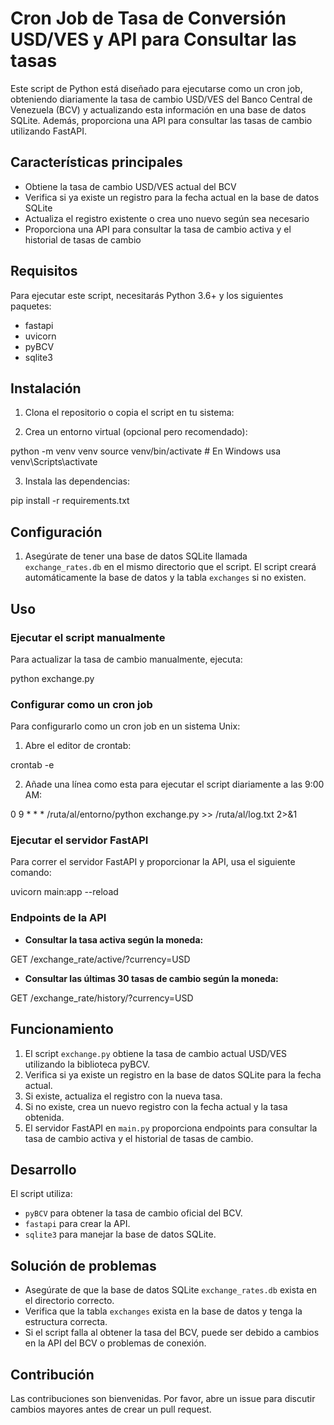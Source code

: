 # Cron Job de Tasa de Conversión USD/VES y API para Consultar las tasas

Este script de Python está diseñado para ejecutarse como un cron job, obteniendo diariamente la tasa de cambio USD/VES del Banco Central de Venezuela (BCV) y actualizando esta información en una base de datos SQLite. Además, proporciona una API para consultar las tasas de cambio utilizando FastAPI.

## Características principales

- Obtiene la tasa de cambio USD/VES actual del BCV
- Verifica si ya existe un registro para la fecha actual en la base de datos SQLite
- Actualiza el registro existente o crea uno nuevo según sea necesario
- Proporciona una API para consultar la tasa de cambio activa y el historial de tasas de cambio

## Requisitos

Para ejecutar este script, necesitarás Python 3.6+ y los siguientes paquetes:

- fastapi
- uvicorn
- pyBCV
- sqlite3

## Instalación

1. Clona el repositorio o copia el script en tu sistema:

2. Crea un entorno virtual (opcional pero recomendado):

python -m venv venv source venv/bin/activate # En Windows usa venv\Scripts\activate

3. Instala las dependencias:

pip install -r requirements.txt

## Configuración

1. Asegúrate de tener una base de datos SQLite llamada `exchange_rates.db` en el mismo directorio que el script. El script creará automáticamente la base de datos y la tabla `exchanges` si no existen.

## Uso

### Ejecutar el script manualmente

Para actualizar la tasa de cambio manualmente, ejecuta:

python exchange.py

### Configurar como un cron job

Para configurarlo como un cron job en un sistema Unix:

1. Abre el editor de crontab:

 crontab -e

2. Añade una línea como esta para ejecutar el script diariamente a las 9:00 AM:

0 9 * * * /ruta/al/entorno/python exchange.py >> /ruta/al/log.txt 2>&1


### Ejecutar el servidor FastAPI

Para correr el servidor FastAPI y proporcionar la API, usa el siguiente comando:

uvicorn main:app --reload


### Endpoints de la API

- **Consultar la tasa activa según la moneda:**

GET /exchange_rate/active/?currency=USD

- **Consultar las últimas 30 tasas de cambio según la moneda:**

GET /exchange_rate/history/?currency=USD


## Funcionamiento

1. El script `exchange.py` obtiene la tasa de cambio actual USD/VES utilizando la biblioteca pyBCV.
2. Verifica si ya existe un registro en la base de datos SQLite para la fecha actual.
3. Si existe, actualiza el registro con la nueva tasa.
4. Si no existe, crea un nuevo registro con la fecha actual y la tasa obtenida.
5. El servidor FastAPI en `main.py` proporciona endpoints para consultar la tasa de cambio activa y el historial de tasas de cambio.

## Desarrollo

El script utiliza:

- `pyBCV` para obtener la tasa de cambio oficial del BCV.
- `fastapi` para crear la API.
- `sqlite3` para manejar la base de datos SQLite.

## Solución de problemas

- Asegúrate de que la base de datos SQLite `exchange_rates.db` exista en el directorio correcto.
- Verifica que la tabla `exchanges` exista en la base de datos y tenga la estructura correcta.
- Si el script falla al obtener la tasa del BCV, puede ser debido a cambios en la API del BCV o problemas de conexión.

## Contribución

Las contribuciones son bienvenidas. Por favor, abre un issue para discutir cambios mayores antes de crear un pull request.